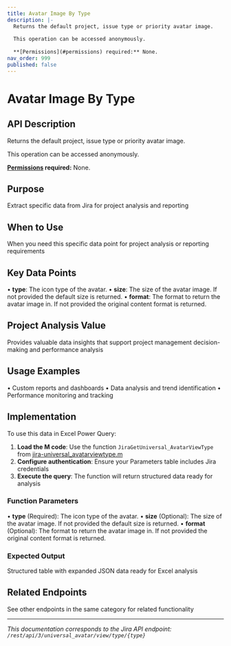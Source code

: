 ```yaml
---
title: Avatar Image By Type
description: |-
  Returns the default project, issue type or priority avatar image.
  
  This operation can be accessed anonymously.
  
  **[Permissions](#permissions) required:** None.
nav_order: 999
published: false
---
```


# Avatar Image By Type

## API Description
Returns the default project, issue type or priority avatar image.

This operation can be accessed anonymously.

**[Permissions](#permissions) required:** None.

## Purpose
Extract specific data from Jira for project analysis and reporting

## When to Use
When you need this specific data point for project analysis or reporting requirements

## Key Data Points
• **type**: The icon type of the avatar.
• **size**: The size of the avatar image. If not provided the default size is returned.
• **format**: The format to return the avatar image in. If not provided the original content format is returned.

## Project Analysis Value
Provides valuable data insights that support project management decision-making and performance analysis

## Usage Examples
• Custom reports and dashboards
• Data analysis and trend identification
• Performance monitoring and tracking

## Implementation
To use this data in Excel Power Query:

1. **Load the M code**: Use the function `JiraGetUniversal_AvatarViewType` from [jira-universal_avatarviewtype.m](../assets/jira-universal_avatarviewtype.m)
2. **Configure authentication**: Ensure your Parameters table includes Jira credentials
3. **Execute the query**: The function will return structured data ready for analysis

### Function Parameters
• **type** (Required): The icon type of the avatar.
• **size** (Optional): The size of the avatar image. If not provided the default size is returned.
• **format** (Optional): The format to return the avatar image in. If not provided the original content format is returned.

### Expected Output
Structured table with expanded JSON data ready for Excel analysis

## Related Endpoints
See other endpoints in the same category for related functionality

---
*This documentation corresponds to the Jira API endpoint: `/rest/api/3/universal_avatar/view/type/{type}`*
